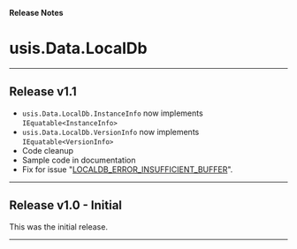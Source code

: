 ﻿**Release Notes**

# usis.Data.LocalDb

---

## Release v1.1

- `usis.Data.LocalDb.InstanceInfo` now implements `IEquatable<InstanceInfo>`
- `usis.Data.LocalDb.VersionInfo` now implements `IEquatable<VersionInfo>`
- Code cleanup
- Sample code in documentation
- Fix for issue "[LOCALDB_ERROR_INSUFFICIENT_BUFFER](https://github.com/usis-software/usis.Data.LocalDb/issues/1)".

---

## Release v1.0 - Initial

This was the initial release.

---
